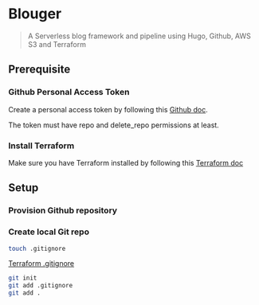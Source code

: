# Blouger

> A Serverless blog framework and pipeline using Hugo, Github, AWS S3 and Terraform

## Prerequisite

### Github Personal Access Token

Create a personal access token by following this [Github doc](https://docs.github.com/en/github/authenticating-to-github/creating-a-personal-access-token).

The token must have repo and delete_repo permissions at least.

### Install Terraform

Make sure you have Terraform installed by following this [Terraform doc](https://learn.hashicorp.com/terraform/getting-started/install.html)

## Setup

### Provision Github repository

### Create local Git repo

```bash
touch .gitignore
```

[Terraform .gitignore](https://github.com/github/gitignore/blob/master/Terraform.gitignore)

```bash
git init
git add .gitignore
git add .
```



